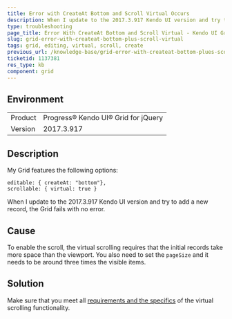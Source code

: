 ```yaml
---
title: Error with CreateAt Bottom and Scroll Virtual Occurs
description: When I update to the 2017.3.917 Kendo UI version and try to add a new record, the Kendo UI Grid fails with no error.
type: troubleshooting
page_title: Error With CreateAt Bottom and Scroll Virtual - Kendo UI Grid for jQuery
slug: grid-error-with-createat-bottom-plus-scroll-virtual
tags: grid, editing, virtual, scroll, create
previous_url: /knowledge-base/grid-error-with-createat-bottom-plues-scoll-virtual.md
ticketid: 1137381
res_type: kb
component: grid
---
```


## Environment

<table>
 <tr>
  <td>Product</td>
  <td>Progress® Kendo UI® Grid for jQuery</td> 
 </tr> <tr>
  <td>Version</td>
  <td>2017.3.917</td>
 </tr>
</table>


## Description

My Grid features the following options:

```
editable: { createAt: "bottom"},  
scrollable: { virtual: true }
```

When I update to the 2017.3.917 Kendo UI version and try to add a new record, the Grid fails with no error.

## Cause

To enable the scroll, the virtual scrolling requires that the initial records take more space than the viewport. You also need to set the `pageSize` and it needs to be around three times the visible items.  

## Solution

Make sure that you meet all [requirements and the specifics](https://docs.telerik.com/kendo-ui/controls/data-management/grid/appearance#virtual-scrolling) of the virtual scrolling functionality.
